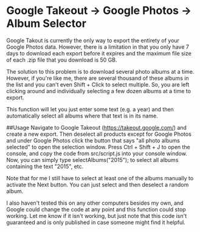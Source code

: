 # Google Takeout -> Google Photos -> Album Selector

Google Takout is currently the only way to export the entirety of your Google Photos data. However, there is a limitation in that you only have 7 days to download each export before it expires and the maximum file size of each .zip file that you download is 50 GB.

The solution to this problem is to download several photo albums at a time. However, if you're like me, there are several thousand of these albums in the list and you can't even Shift + Click to select multiple. So, you are left clicking around and individually selecting a few dozen albums at a time to export.

This function will let you just enter some text (e.g. a year) and then automatically select all albums where that text is in its name.

##Usage
Navigate to Google Takeout (https://takeout.google.com/) and create a new export. Then deselect all products except for Google Photos and under Google Photos click the button that says "all photo albums selected" to open the selection window.
Press Ctrl + Shift + J to open the console, and copy the code from src/script.js into your console window. Now, you can simply type selectAlbums("2015"); to select all albums containing the text "2015", etc.

Note that for me I still have to select at least one of the albums manually to activate the Next button. You can just select and then deselect a random album.

I also haven't tested this on any other computers besides my own, and Google could change the code at any point and this function could stop working. Let me know if it isn't working, but just note that this code isn't guaranteed and is only published in case someone might find it helpful.
